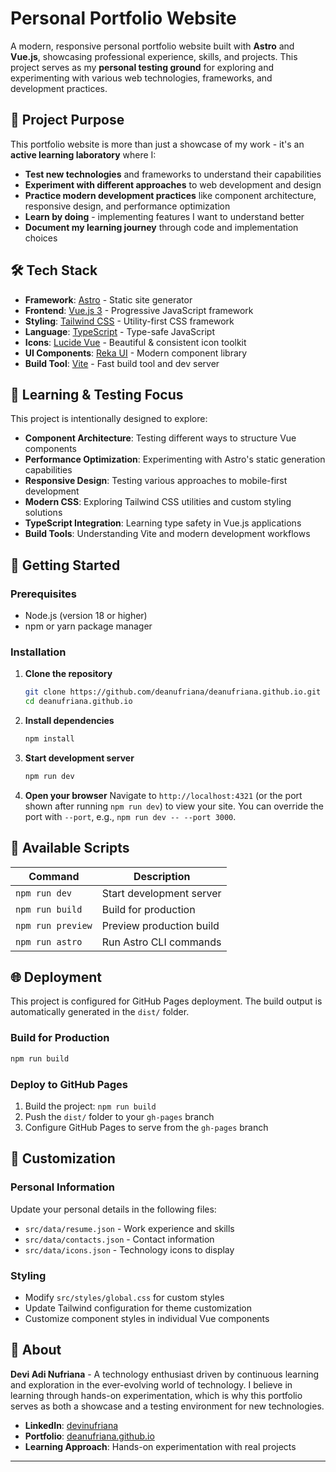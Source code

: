 # Personal Portfolio Website

A modern, responsive personal portfolio website built with **Astro** and **Vue.js**, showcasing professional experience, skills, and projects. This project serves as my **personal testing ground** for exploring and experimenting with various web technologies, frameworks, and development practices.

## 🎯 Project Purpose

This portfolio website is more than just a showcase of my work - it's an **active learning laboratory** where I:

- **Test new technologies** and frameworks to understand their capabilities
- **Experiment with different approaches** to web development and design
- **Practice modern development practices** like component architecture, responsive design, and performance optimization
- **Learn by doing** - implementing features I want to understand better
- **Document my learning journey** through code and implementation choices

## 🛠️ Tech Stack

- **Framework**: [Astro](https://astro.build/) - Static site generator
- **Frontend**: [Vue.js 3](https://vuejs.org/) - Progressive JavaScript framework
- **Styling**: [Tailwind CSS](https://tailwindcss.com/) - Utility-first CSS framework
- **Language**: [TypeScript](https://www.typescriptlang.org/) - Type-safe JavaScript
- **Icons**: [Lucide Vue](https://lucide.dev/) - Beautiful & consistent icon toolkit
- **UI Components**: [Reka UI](https://reka-ui.com/) - Modern component library
- **Build Tool**: [Vite](https://vitejs.dev/) - Fast build tool and dev server

## 🔬 Learning & Testing Focus

This project is intentionally designed to explore:

- **Component Architecture**: Testing different ways to structure Vue components
- **Performance Optimization**: Experimenting with Astro's static generation capabilities
- **Responsive Design**: Testing various approaches to mobile-first development
- **Modern CSS**: Exploring Tailwind CSS utilities and custom styling solutions
- **TypeScript Integration**: Learning type safety in Vue.js applications
- **Build Tools**: Understanding Vite and modern development workflows

## 🚀 Getting Started

### Prerequisites

- Node.js (version 18 or higher)
- npm or yarn package manager

### Installation

1. **Clone the repository**
   ```bash
   git clone https://github.com/deanufriana/deanufriana.github.io.git
   cd deanufriana.github.io
   ```

2. **Install dependencies**
   ```bash
   npm install
   ```

3. **Start development server**
   ```bash
   npm run dev
   ```

4. **Open your browser**
   Navigate to `http://localhost:4321` (or the port shown after running `npm run dev`) to view your site. You can override the port with `--port`, e.g., `npm run dev -- --port 3000`.

## 🎯 Available Scripts

| Command | Description |
|---------|-------------|
| `npm run dev` | Start development server |
| `npm run build` | Build for production |
| `npm run preview` | Preview production build |
| `npm run astro` | Run Astro CLI commands |

## 🌐 Deployment

This project is configured for GitHub Pages deployment. The build output is automatically generated in the `dist/` folder.

### Build for Production

```bash
npm run build
```

### Deploy to GitHub Pages

1. Build the project: `npm run build`
2. Push the `dist/` folder to your `gh-pages` branch
3. Configure GitHub Pages to serve from the `gh-pages` branch

## 🎨 Customization

### Personal Information
Update your personal details in the following files:
- `src/data/resume.json` - Work experience and skills
- `src/data/contacts.json` - Contact information
- `src/data/icons.json` - Technology icons to display

### Styling
- Modify `src/styles/global.css` for custom styles
- Update Tailwind configuration for theme customization
- Customize component styles in individual Vue components

## 👤 About

**Devi Adi Nufriana** - A technology enthusiast driven by continuous learning and exploration in the ever-evolving world of technology. I believe in learning through hands-on experimentation, which is why this portfolio serves as both a showcase and a testing environment for new technologies.

- **LinkedIn**: [devinufriana](https://www.linkedin.com/in/devinufriana)
- **Portfolio**: [deanufriana.github.io](https://deanufriana.github.io)
- **Learning Approach**: Hands-on experimentation with real projects

---